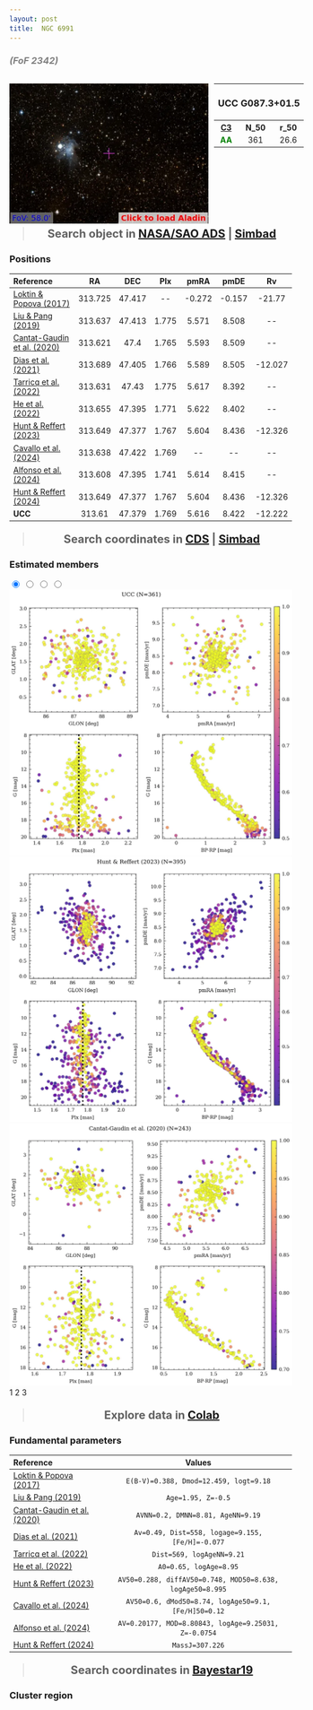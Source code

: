 ```yaml
---
layout: post
title:  NGC 6991
---
```

<h3><span style="color: #808080;"><i>(FoF 2342)</i></span></h3><div style="display: flex; justify-content: space-between; width:720px;height:250px">
<div style="text-align: center;">

<!-- Static image + data attributes for FOV and target -->
<img id="aladin_img"
     data-umami-event="aladin_load"
     src="https://raw.githubusercontent.com/ucc23/Q1P/main/plots/ngc6991_aladin.webp"
     alt="Click to load Aladin Lite" 
     style="width:355px;height:250px; cursor: pointer;"
     data-fov="0.887" 
     data-target="313.61 47.379"/>
<!-- Div to contain Aladin Lite viewer -->
<div id="aladin-lite-div" style="width:355px;height:250px;display:none;"></div>
<!-- Aladin Lite script (will be loaded after the image is clicked) -->
<script src="{{ site.baseurl }}/scripts/aladin_load.js"></script>

</div>
<!-- Left block -->

<table style="width:355px;height:250px;">
  <!-- Row 1 (title) -->
  <tr>
    <td colspan="5"><h3>UCC G087.3+01.5</h3></td>
  </tr>
  <!-- Row 2 -->
  <tr>
    <th style="text-align: center;"><a href="https://ucc.ar/faq#what-is-the-c3-parameter" title="Combined class">C3</a></th>
    <th style="text-align: center;"><div title="Stars with membership probability >50%">N_50</div></th>
    <th style="text-align: center;"><div title="Radius that contains half the members [arcmin]">r_50</div></th>
  </tr>
  <!-- Row 3 -->
  <tr>
    <td style="text-align: center;"><span style="color: green; font-weight: bold;">A</span><span style="color: green; font-weight: bold;">A</span></td>
    <td style="text-align: center;">361</td>
    <td style="text-align: center;">26.6</td>
  </tr>
</table>
</div>

> <p style="text-align:center; font-weight: bold; font-size:20px">Search object in <a data-umami-event="nasa_search" href="https://ui.adsabs.harvard.edu/search/q=%20collection%3Aastronomy%20body%3A%22NGC%206991%22&sort=date%20desc%2C%20bibcode%20desc&p_=0" target="_blank">NASA/SAO ADS</a> | <a data-umami-event="simbad_search" href="https://simbad.cds.unistra.fr/simbad/sim-id-refs?Ident=ngc6991" target="_blank">Simbad</a></p>


### Positions

| Reference    | RA    | DEC   | Plx  | pmRA  | pmDE   |  Rv  |
| :---         | :---: | :---: | :---: | :---: | :---: | :---: |
|[Loktin & Popova (2017)](https://ui.adsabs.harvard.edu/abs/2017AstBu..72..257L) | 313.725 | 47.417 | -- | -0.272 | -0.157 | -21.77 |
|[Liu & Pang (2019)](https://ui.adsabs.harvard.edu/abs/2019ApJS..245...32L) | 313.637 | 47.413 | 1.775 | 5.571 | 8.508 | -- |
|[Cantat-Gaudin et al. (2020)](https://ui.adsabs.harvard.edu/abs/2020A%26A...640A...1C) | 313.621 | 47.4 | 1.765 | 5.593 | 8.509 | -- |
|[Dias et al. (2021)](https://ui.adsabs.harvard.edu/abs/2021MNRAS.504..356D) | 313.689 | 47.405 | 1.766 | 5.589 | 8.505 | -12.027 |
|[Tarricq et al. (2022)](https://ui.adsabs.harvard.edu/abs/2022A%26A...659A..59T) | 313.631 | 47.43 | 1.775 | 5.617 | 8.392 | -- |
|[He et al. (2022)](https://ui.adsabs.harvard.edu/abs/2022ApJS..262....7H) | 313.655 | 47.395 | 1.771 | 5.622 | 8.402 | -- |
|[Hunt & Reffert (2023)](https://ui.adsabs.harvard.edu/abs/2023A%26A...673A.114H) | 313.649 | 47.377 | 1.767 | 5.604 | 8.436 | -12.326 |
|[Cavallo et al. (2024)](https://ui.adsabs.harvard.edu/abs/2024AJ....167...12C) | 313.638 | 47.422 | 1.769 | -- | -- | -- |
|[Alfonso et al. (2024)](https://ui.adsabs.harvard.edu/abs/2024A%26A...689A..18A) | 313.608 | 47.395 | 1.741 | 5.614 | 8.415 | -- |
|[Hunt & Reffert (2024)](https://ui.adsabs.harvard.edu/abs/2024A%26A...686A..42H) | 313.649 | 47.377 | 1.767 | 5.604 | 8.436 | -12.326 |
| **UCC** |313.61 | 47.379 | 1.769 | 5.616 | 8.422 | -12.222 |

> <p style="text-align:center; font-weight: bold; font-size:20px">Search coordinates in <a data-umami-event="cds_coord_search" href="https://cdsportal.u-strasbg.fr/?target=313.61,+47.379" target="_blank">CDS</a> | <a data-umami-event="simbad_coord_search" href="https://simbad.cds.unistra.fr/mobile/object_list.html?coord=313.61%2047.379&output=json&radius=5&userEntry=ngc6991" target="_blank">Simbad</a></p>

### Estimated members

<div class="carousel">
<input type="radio" name="radio-btn" id="slide1" checked>
<input type="radio" name="radio-btn" id="slide1">
<input type="radio" name="radio-btn" id="slide2">
<input type="radio" name="radio-btn" id="slide3">
<div class="slides">
<div class="slide">
<a href="https://raw.githubusercontent.com/ucc23/Q1P/main/plots/UCC/ngc6991.webp" target="_blank">
<img src="https://raw.githubusercontent.com/ucc23/Q1P/main/plots/UCC/ngc6991.webp" alt="NGC 6991 UCC">
</a>
</div>
<div class="slide">
<a href="https://raw.githubusercontent.com/ucc23/Q1P/main/plots/HUNT23/ngc6991.webp" target="_blank">
<img src="https://raw.githubusercontent.com/ucc23/Q1P/main/plots/HUNT23/ngc6991.webp" alt="NGC 6991 HUNT23">
</a>
</div>
<div class="slide">
<a href="https://raw.githubusercontent.com/ucc23/Q1P/main/plots/CANTAT20/ngc6991.webp" target="_blank">
<img src="https://raw.githubusercontent.com/ucc23/Q1P/main/plots/CANTAT20/ngc6991.webp" alt="NGC 6991 CANTAT20">
</a>
</div>
</div>
<div class="indicators">
<label for="slide1">1</label>
<label for="slide2">2</label>
<label for="slide3">3</label>
</div>
</div>


> <p style="text-align:center; font-weight: bold; font-size:20px">Explore data in <a data-umami-event="colab" href="https://colab.research.google.com/github/ucc23/ucc/blob/main/assets/notebook.ipynb" target="_blank">Colab</a></p>


### Fundamental parameters

| Reference |  Values |
| :---      |  :---:  |
| [Loktin & Popova (2017)](https://ui.adsabs.harvard.edu/abs/2017AstBu..72..257L) | `E(B-V)=0.388, Dmod=12.459, logt=9.18` |
| [Liu & Pang (2019)](https://ui.adsabs.harvard.edu/abs/2019ApJS..245...32L) | `Age=1.95, Z=-0.5` |
| [Cantat-Gaudin et al. (2020)](https://ui.adsabs.harvard.edu/abs/2020A%26A...640A...1C) | `AVNN=0.2, DMNN=8.81, AgeNN=9.19` |
| [Dias et al. (2021)](https://ui.adsabs.harvard.edu/abs/2021MNRAS.504..356D) | `Av=0.49, Dist=558, logage=9.155, [Fe/H]=-0.077` |
| [Tarricq et al. (2022)](https://ui.adsabs.harvard.edu/abs/2022A%26A...659A..59T) | `Dist=569, logAgeNN=9.21` |
| [He et al. (2022)](https://ui.adsabs.harvard.edu/abs/2022ApJS..262....7H) | `A0=0.65, logAge=8.95` |
| [Hunt & Reffert (2023)](https://ui.adsabs.harvard.edu/abs/2023A%26A...673A.114H) | `AV50=0.288, diffAV50=0.748, MOD50=8.638, logAge50=8.995` |
| [Cavallo et al. (2024)](https://ui.adsabs.harvard.edu/abs/2024AJ....167...12C) | `AV50=0.6, dMod50=8.74, logAge50=9.1, [Fe/H]50=0.12` |
| [Alfonso et al. (2024)](https://ui.adsabs.harvard.edu/abs/2024A%26A...689A..18A) | `AV=0.20177, MOD=8.80843, logAge=9.25031, Z=-0.0754` |
| [Hunt & Reffert (2024)](https://ui.adsabs.harvard.edu/abs/2024A%26A...686A..42H) | `MassJ=307.226` |

> <p style="text-align:center; font-weight: bold; font-size:20px">Search coordinates in <a data-umami-event="bayestar" href="http://argonaut.skymaps.info/query?lon=87.329%20&lat=1.553&coordsys=gal&mapname=bayestar2019" target="_blank">Bayestar19</a></p>


### Cluster region

<html lang="en">
  <body>
    <center>
    <div id="plot-params"
         data-oc-name="ngc6991"
         data-ra-center="313.62"
         data-dec-center="47.4"
         data-rad-deg="26.6"
         data-plx="1.769">
    </div>
    <div id="plot-container">
        <div id="plot"></div>
    </div>
    <script defer type="module" src="{{ site.baseurl }}/scripts/radec_scatter.js"></script>
    </center>
  </body>
</html>
<br>

